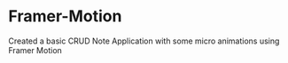 # Framer-Motion
Created a basic CRUD Note Application with some micro animations using Framer Motion
